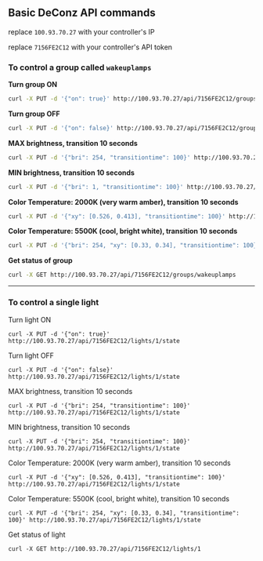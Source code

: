 ## Basic DeConz API commands

replace `100.93.70.27` with your controller's IP

replace `7156FE2C12` with your controller's API token

### To control a group called `wakeuplamps`

**Turn group ON**
```bash
curl -X PUT -d '{"on": true}' http://100.93.70.27/api/7156FE2C12/groups/wakeuplamps/action
```

**Turn group OFF**
```bash
curl -X PUT -d '{"on": false}' http://100.93.70.27/api/7156FE2C12/groups/wakeuplamps/action
```

**MAX brightness, transition 10 seconds**
```bash
curl -X PUT -d '{"bri": 254, "transitiontime": 100}' http://100.93.70.27/api/7156FE2C12/groups/wakeuplamps/action
```

**MIN brightness, transition 10 seconds**
```bash
curl -X PUT -d '{"bri": 1, "transitiontime": 100}' http://100.93.70.27/api/7156FE2C12/groups/wakeuplamps/action
```

**Color Temperature: 2000K (very warm amber), transition 10 seconds**
```bash
curl -X PUT -d '{"xy": [0.526, 0.413], "transitiontime": 100}' http://100.93.70.27/api/7156FE2C12/groups/wakeuplamps/action
```

**Color Temperature: 5500K (cool, bright white), transition 10 seconds**
```bash
curl -X PUT -d '{"bri": 254, "xy": [0.33, 0.34], "transitiontime": 100}' http://100.93.70.27/api/7156FE2C12/groups/wakeuplamps/action
```

**Get status of group**
```bash
curl -X GET http://100.93.70.27/api/7156FE2C12/groups/wakeuplamps
```

---

### To control a single light

Turn light ON
~~~
curl -X PUT -d '{"on": true}' http://100.93.70.27/api/7156FE2C12/lights/1/state
~~~

Turn light OFF
~~~
curl -X PUT -d '{"on": false}' http://100.93.70.27/api/7156FE2C12/lights/1/state
~~~

MAX brightness, transition 10 seconds
~~~
curl -X PUT -d '{"bri": 254, "transitiontime": 100}' http://100.93.70.27/api/7156FE2C12/lights/1/state
~~~

MIN brightness, transition 10 seconds
~~~
curl -X PUT -d '{"bri": 254, "transitiontime": 100}' http://100.93.70.27/api/7156FE2C12/lights/1/state
~~~

Color Temperature: 2000K (very warm amber), transition 10 seconds
~~~
curl -X PUT -d '{"xy": [0.526, 0.413], "transitiontime": 100}' http://100.93.70.27/api/7156FE2C12/lights/1/state
~~~

Color Temperature: 5500K (cool, bright white), transition 10 seconds
~~~
curl -X PUT -d '{"bri": 254, "xy": [0.33, 0.34], "transitiontime": 100}' http://100.93.70.27/api/7156FE2C12/lights/1/state
~~~

Get status of light
~~~
curl -X GET http://100.93.70.27/api/7156FE2C12/lights/1
~~~

